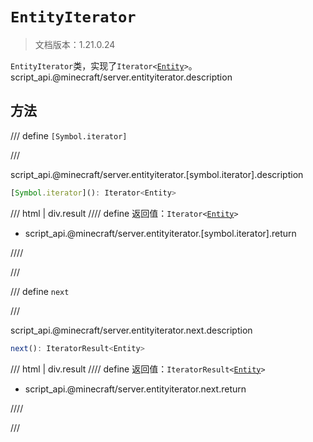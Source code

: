 # `EntityIterator`

> 文档版本：1.21.0.24

`EntityIterator`类，实现了<code>Iterator&lt;<a href="../entity/">Entity</a>&gt;</code>。script_api.@minecraft/server.entityiterator.description

## 方法

/// define
`[Symbol.iterator]`


///

script_api.@minecraft/server.entityiterator.[symbol.iterator].description

```js
[Symbol.iterator](): Iterator<Entity>
```

/// html | div.result
//// define
返回值：<code>Iterator&lt;<a href="../entity/">Entity</a>&gt;</code>

- script_api.@minecraft/server.entityiterator.[symbol.iterator].return


////

///


/// define
`next`


///

script_api.@minecraft/server.entityiterator.next.description

```js
next(): IteratorResult<Entity>
```

/// html | div.result
//// define
返回值：<code>IteratorResult&lt;<a href="../entity/">Entity</a>&gt;</code>

- script_api.@minecraft/server.entityiterator.next.return


////

///

